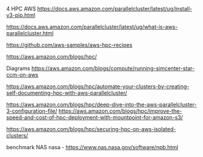


4 HPC AWS
    https://docs.aws.amazon.com/parallelcluster/latest/ug/install-v3-pip.html

https://docs.aws.amazon.com/parallelcluster/latest/ug/what-is-aws-parallelcluster.html

https://github.com/aws-samples/aws-hpc-recipes

https://aws.amazon.com/blogs/hpc/


Diagrams
    https://aws.amazon.com/blogs/compute/running-simcenter-star-ccm-on-aws

https://aws.amazon.com/blogs/hpc/automate-your-clusters-by-creating-self-documenting-hpc-with-aws-parallelcluster/


https://aws.amazon.com/blogs/hpc/deep-dive-into-the-aws-parallelcluster-3-configuration-file/
https://aws.amazon.com/blogs/hpc/improve-the-speed-and-cost-of-hpc-deployment-with-mountpoint-for-amazon-s3/

https://aws.amazon.com/blogs/hpc/securing-hpc-on-aws-isolated-clusters/

benchmark
    NAS nasa - https://www.nas.nasa.gov/software/npb.html